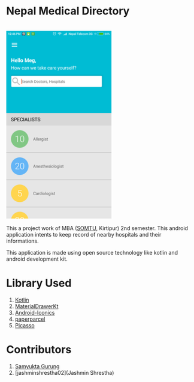 # Nepal Medical Directory


<br>
<img height="500" src="https://github.com/munnadroid/nmd/blob/master/app/screenshot_1.png"/>
<br>


   
   
This a project work of MBA ([SOMTU](http://www.somtu.edu.np/), Kirtipur) 2nd semester. This android application intents to keep record of nearby hospitals and their informations.

This application is made using open source technology like kotlin and android development kit.

Library Used
================
1. [Kotlin](https://kotlinlang.org/)
2. [MaterialDrawerKt](https://github.com/zsmb13/MaterialDrawerKt)
3. [Android-Iconics](https://github.com/mikepenz/Android-Iconics)
4. [paperparcel](https://github.com/grandstaish/paperparcel)
5. [Picasso](https://github.com/square/picasso)


Contributors
==============
1. [Samyukta Gurung](https://github.com/yuktamas)   
2. [jashminshrestha02](Jashmin Shrestha)
